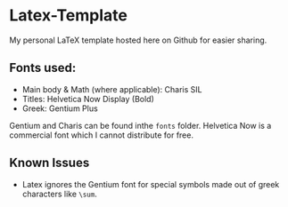 # Latex-Template
My personal LaTeX template hosted here on Github for easier sharing.

## Fonts used: 
* Main body & Math (where applicable): Charis SIL
* Titles: Helvetica Now Display (Bold)
* Greek: Gentium Plus

Gentium and Charis can be found inthe `fonts` folder. Helvetica Now is a commercial font which I cannot distribute for free.

## Known Issues

* Latex ignores the Gentium font for special symbols made out of greek characters like `\sum`.